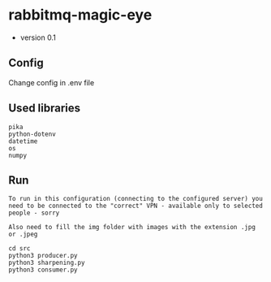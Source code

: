 # rabbitmq-magic-eye
 
- version 0.1

## Config

Change config in .env file

## Used libraries
```
pika
python-dotenv
datetime
os
numpy
```
## Run

``` 
To run in this configuration (connecting to the configured server) you need to be connected to the "correct" VPN - available only to selected people - sorry

Also need to fill the img folder with images with the extension .jpg or .jpeg

cd src
python3 producer.py
python3 sharpening.py
python3 consumer.py
```